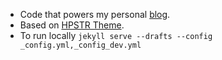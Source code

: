 * Code that powers my personal [blog](http://adcaes.org).
* Based on [HPSTR Theme](https://mmistakes.github.io/hpstr-jekyll-theme/theme-setup/).
* To run locally ```jekyll serve --drafts --config _config.yml,_config_dev.yml```
